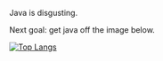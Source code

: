 Java is disgusting.

Next goal: get java off the image below.

[![Top Langs](https://github-readme-stats.vercel.app/api/top-langs/?username=blackgaurd&langs_count=5&theme=great-gatsby&layout=compact)](https://github.com/anuraghazra/github-readme-stats)
